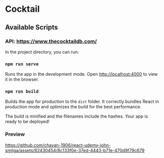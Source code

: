 # Cocktail

## Available Scripts

### API: https://www.thecocktaildb.com/

In the project directory, you can run:

### `npm run serve`

Runs the app in the development mode.
Open [http://localhost:4000](http://localhost:4000) to view it in the browser.

### `npm run build`

Builds the app for production to the `dist` folder.
It correctly bundles React in production mode and optimizes the build for the best performance.

The build is minified and the filenames include the hashes.
Your app is ready to be deployed!

### Preview
https://github.com/chayan-1906/react-udemy-john-smilga/assets/82430454/8c133f0e-37ed-4443-b71e-470d9f79c679
